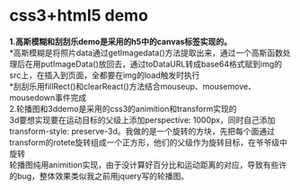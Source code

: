 # css3+html5 demo
<b>1.高斯模糊和刮刮乐demo是采用的h5中的canvas标签实现的。</b><br>
    *高斯模糊是将照片data通过getImagedata()方法提取出来，通过一个高斯函数处理后在用putImageData()放回去，通过toDataURL转成base64格式赋到img的src上，在插入到页面，全都要在img的load触发时执行<br>
    *刮刮乐用fillRect()和clearReact()方法结合mouseup、mousemove、mousedown事件完成<br>
2.轮播图和3ddemo是采用的css3的animition和transform实现的<br>
    3d要想实现要在运动目标的父级上添加perspective: 1000px，同时自己添加transform-style: preserve-3d。我做的是一个旋转的方块，先把每个面通过transform的rotete旋转组成一个正方形，他们的父级作为旋转目标，在爷爷级中旋转<br>
    轮播图纯用animition实现，由于没计算好百分比和运动距离的对应，导致有些许的bug，整体效果类似我之前用jquery写的轮播图。
